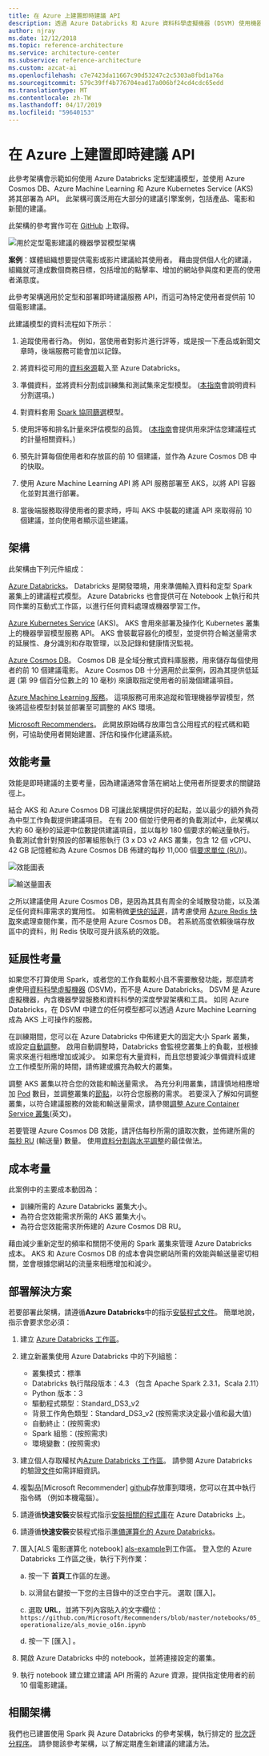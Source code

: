 ```yaml
---
title: 在 Azure 上建置即時建議 API
description: 透過 Azure Databricks 和 Azure 資料科學虛擬機器 (DSVM) 使用機器學習來自動化建議，進而定型 Azure 上的模型。
author: njray
ms.date: 12/12/2018
ms.topic: reference-architecture
ms.service: architecture-center
ms.subservice: reference-architecture
ms.custom: azcat-ai
ms.openlocfilehash: c7e7423da11667c90d53247c2c5303a8fbd1a76a
ms.sourcegitcommit: 579c39ff4b776704ead17a006bf24cd4cdc65edd
ms.translationtype: MT
ms.contentlocale: zh-TW
ms.lasthandoff: 04/17/2019
ms.locfileid: "59640153"
---
```

# <a name="build-a-real-time-recommendation-api-on-azure"></a>在 Azure 上建置即時建議 API

此參考架構會示範如何使用 Azure Databricks 定型建議模型，並使用 Azure Cosmos DB、Azure Machine Learning 和 Azure Kubernetes Service (AKS) 將其部署為 API。 此架構可廣泛用在大部分的建議引擎案例，包括產品、電影和新聞的建議。

此架構的參考實作可在 [GitHub][als-example] 上取得。

![用於定型電影建議的機器學習模型架構](./_images/recommenders-architecture.png)

**案例**：媒體組織想要提供電影或影片建議給其使用者。 藉由提供個人化的建議，組織就可達成數個商務目標，包括增加的點擊率、增加的網站參與度和更高的使用者滿意度。

此參考架構適用於定型和部署即時建議服務 API，而這可為特定使用者提供前 10 個電影建議。

此建議模型的資料流程如下所示：

1. 追蹤使用者行為。 例如，當使用者對影片進行評等，或是按一下產品或新聞文章時，後端服務可能會加以記錄。

2. 將資料從可用的[資料來源][data-source]載入至 Azure Databricks。

3. 準備資料，並將資料分割成訓練集和測試集來定型模型。 ([本指南][guide]會說明資料分割選項。)

4. 對資料套用 [Spark 協同篩選][als]模型。

5. 使用評等和排名計量來評估模型的品質。 ([本指南][eval-guide]會提供用來評估您建議程式的計量相關資料。)

6. 預先計算每個使用者和存放區的前 10 個建議，並作為 Azure Cosmos DB 中的快取。

7. 使用 Azure Machine Learning API 將 API 服務部署至 AKS，以將 API 容器化並對其進行部署。

8. 當後端服務取得使用者的要求時，呼叫 AKS 中裝載的建議 API 來取得前 10 個建議，並向使用者顯示這些建議。

## <a name="architecture"></a>架構

此架構由下列元件組成：

[Azure Databricks][databricks]。 Databricks 是開發環境，用來準備輸入資料和定型 Spark 叢集上的建議程式模型。 Azure Databricks 也會提供可在 Notebook 上執行和共同作業的互動式工作區，以進行任何資料處理或機器學習工作。

[Azure Kubernetes Service][aks] (AKS)。 AKS 會用來部署及操作化 Kubernetes 叢集上的機器學習模型服務 API。 AKS 會裝載容器化的模型，並提供符合輸送量需求的延展性、身分識別和存取管理，以及記錄和健康情況監視。

[Azure Cosmos DB][cosmosdb]。 Cosmos DB 是全域分散式資料庫服務，用來儲存每個使用者的前 10 個建議電影。 Azure Cosmos DB 十分適用於此案例，因為其提供低延遲 (第 99 個百分位數上的 10 毫秒) 來讀取指定使用者的前幾個建議項目。

[Azure Machine Learning 服務][mls]。 這項服務可用來追蹤和管理機器學習模型，然後將這些模型封裝並部署至可調整的 AKS 環境。

[Microsoft Recommenders][github]。 此開放原始碼存放庫包含公用程式的程式碼和範例，可協助使用者開始建置、評估和操作化建議系統。

## <a name="performance-considerations"></a>效能考量

效能是即時建議的主要考量，因為建議通常會落在網站上使用者所提要求的關鍵路徑上。

結合 AKS 和 Azure Cosmos DB 可讓此架構提供好的起點，並以最少的額外負荷為中型工作負載提供建議項目。 在有 200 個並行使用者的負載測試中，此架構以大約 60 毫秒的延遲中位數提供建議項目，並以每秒 180 個要求的輸送量執行。 負載測試會針對預設的部署組態執行 (3 x D3 v2 AKS 叢集，包含 12 個 vCPU、42 GB 記憶體和為 Azure Cosmos DB 佈建的每秒 11,000 個[要求單位 (RU)][ru])。

![效能圖表](./_images/recommenders-performance.png)

![輸送量圖表](./_images/recommenders-throughput.png)

之所以建議使用 Azure Cosmos DB，是因為其具有周全的全域散發功能，以及滿足任何資料庫需求的實用性。 如需稍微[更快的延遲][latency]，請考慮使用 [Azure Redis 快取][redis]來處理查閱作業，而不是使用 Azure Cosmos DB。 若系統高度依賴後端存放區中的資料，則 Redis 快取可提升該系統的效能。

## <a name="scalability-considerations"></a>延展性考量

如果您不打算使用 Spark，或者您的工作負載較小且不需要散發功能，那麼請考慮使用[資料科學虛擬機器][dsvm] (DSVM)，而不是 Azure Databricks。 DSVM 是 Azure 虛擬機器，內含機器學習服務和資料科學的深度學習架構和工具。 如同 Azure Databricks，在 DSVM 中建立的任何模型都可以透過 Azure Machine Learning 成為 AKS 上可操作的服務。

在訓練期間，您可以在 Azure Databricks 中佈建更大的固定大小 Spark 叢集，或設定[自動調整][autoscaling]。 啟用自動調整時，Databricks 會監視您叢集上的負載，並根據需求來進行相應增加或減少。 如果您有大量資料，而且您想要減少準備資料或建立工作模型所需的時間，請佈建或擴充為較大的叢集。

調整 AKS 叢集以符合您的效能和輸送量需求。 為充分利用叢集，請謹慎地相應增加 [Pod][scale] 數目，並調整叢集的[節點][nodes]，以符合您服務的需求。 若要深入了解如何調整叢集，以符合建議服務的效能和輸送量需求，請參閱[調整 Azure Container Service 叢集][blog]\(英文\)。

若要管理 Azure Cosmos DB 效能，請評估每秒所需的讀取次數，並佈建所需的[每秒 RU][ru] (輸送量) 數量。 使用[資料分割與水平調整][partition-data]的最佳做法。

## <a name="cost-considerations"></a>成本考量

此案例中的主要成本動因為：

- 訓練所需的 Azure Databricks 叢集大小。
- 為符合您效能需求所需的 AKS 叢集大小。
- 為符合您效能需求所佈建的 Azure Cosmos DB RU。

藉由減少重新定型的頻率和關閉不使用的 Spark 叢集來管理 Azure Databricks 成本。 AKS 和 Azure Cosmos DB 的成本會與您網站所需的效能與輸送量密切相關，並會根據您網站的流量來相應增加和減少。

## <a name="deploy-the-solution"></a>部署解決方案

若要部署此架構，請遵循**Azure Databricks**中的指示[安裝程式文件][setup]。 簡單地說，指示會要求您必須：

1. 建立 [Azure Databricks 工作區][workspace]。

1. 建立新叢集使用 Azure Databricks 中的下列組態：

    - 叢集模式：標準
    - Databricks 執行階段版本：4.3 （包含 Apache Spark 2.3.1，Scala 2.11）
    - Python 版本：3
    - 驅動程式類型：Standard\_DS3\_v2
    - 背景工作角色類型：Standard\_DS3\_v2 (按照需求決定最小值和最大值)
    - 自動終止：(按照需求)
    - Spark 組態：(按照需求)
    - 環境變數：(按照需求)

1. 建立個人存取權杖內[Azure Databricks 工作區][workspace]。 請參閱 Azure Databricks 的驗證[文件][ adbauthentication]如需詳細資訊。

1. 複製品[Microsoft Recommender] [ github]存放庫到環境，您可以在其中執行指令碼 （例如本機電腦）。

1. 請遵循**快速安裝**安裝程式指示[安裝相關的程式庫][ setup]在 Azure Databricks 上。

1. 請遵循**快速安裝**安裝程式指示[準備運算化的 Azure Databricks][setupo16n]。

1. 匯入[ALS 電影運算化 notebook] [ als-example]到工作區。 登入您的 Azure Databricks 工作區之後，執行下列作業：

    a. 按一下 **首頁**工作區的左邊。

    b. 以滑鼠右鍵按一下您的主目錄中的泛空白字元。 選取 [匯入]。

    c. 選取  **URL**，並將下列內容貼入的文字欄位： `https://github.com/Microsoft/Recommenders/blob/master/notebooks/05_operationalize/als_movie_o16n.ipynb`

    d. 按一下 [匯入] 。

1. 開啟 Azure Databricks 中的 notebook，並將連接設定的叢集。

1. 執行 notebook 建立建立建議 API 所需的 Azure 資源，提供指定使用者的前 10 個電影建議。

## <a name="related-architectures"></a>相關架構

我們也已建置使用 Spark 與 Azure Databricks 的參考架構，執行排定的 [批次評分程序][batch-scoring]。 請參閱該參考架構，以了解定期產生新建議的建議方法。

<!-- links -->
[aci]: /azure/container-instances/container-instances-overview
[aad]: /azure/active-directory-b2c/active-directory-b2c-overview
[adbauthentication]: https://docs.azuredatabricks.net/api/latest/authentication.html#generate-a-token
[aks]: /azure/aks/intro-kubernetes
[als]: https://spark.apache.org/docs/latest/ml-collaborative-filtering.html
[als-example]: https://github.com/Microsoft/Recommenders/blob/master/notebooks/05_operationalize/als_movie_o16n.ipynb
[autoscaling]: https://docs.azuredatabricks.net/user-guide/clusters/sizing.html
[autoscale]: https://docs.azuredatabricks.net/user-guide/clusters/sizing.html#autoscaling
[availability]: /azure/architecture/checklist/availability
[batch-scoring]: /azure/architecture/reference-architectures/ai/batch-scoring-databricks
[blob]: /azure/storage/blobs/storage-blobs-introduction
[blog]: https://blogs.technet.microsoft.com/machinelearning/2018/03/20/scaling-azure-container-service-cluster/
[clusters]: https://docs.azuredatabricks.net/user-guide/clusters/configure.html
[cosmosdb]: /azure/cosmos-db/introduction
[data-source]: https://docs.azuredatabricks.net/spark/latest/data-sources/index.html
[databricks]: /azure/azure-databricks/what-is-azure-databricks
[dsvm]: /azure/machine-learning/data-science-virtual-machine/overview
[dsvm-ubuntu]: /azure/machine-learning/data-science-virtual-machine/dsvm-ubuntu-intro
[eval-guide]: https://github.com/Microsoft/Recommenders/blob/master/notebooks/03_evaluate/evaluation.ipynb
[free]: https://azure.microsoft.com/free/?WT.mc_id=A261C142F
[github]: https://github.com/Microsoft/Recommenders
[guide]: https://github.com/Microsoft/Recommenders/blob/master/notebooks/01_prepare_data/data_split.ipynb
[latency]: https://github.com/jessebenson/azure-performance
[mls]: /azure/machine-learning/service/
[n-tier]: /azure/architecture/reference-architectures/n-tier/n-tier-cassandra
[ndcg]: https://en.wikipedia.org/wiki/Discounted_cumulative_gain
[nodes]: /azure/aks/scale-cluster
[notebook]: https://github.com/Microsoft/Recommenders/notebooks/00_quick_start/als_pyspark_movielens.ipynb
[partition-data]: /azure/cosmos-db/partition-data
[redis]: /azure/redis-cache/cache-overview
[regions]: https://azure.microsoft.com/global-infrastructure/services/?products=virtual-machines&regions=all
[resiliency]: /azure/architecture/resiliency/
[ru]: /azure/cosmos-db/request-units
[sec-docs]: /azure/security/
[setup]: https://github.com/Microsoft/Recommenders/blob/master/SETUP.md#repository-installation
[setupo16n]: https://github.com/Microsoft/Recommenders/blob/master/SETUP.md#prepare-azure-databricks-for-operationalization
[scale]: /azure/aks/tutorial-kubernetes-scale
[sla]: https://azure.microsoft.com/support/legal/sla/virtual-machines/v1_8/
[vm-size]: /azure/virtual-machines/virtual-machines-linux-change-vm-size
[workspace]: https://docs.azuredatabricks.net/getting-started/index.html
